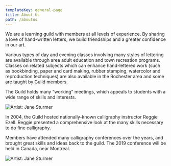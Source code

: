 ```yaml
---
templateKey: general-page
title: About Us
path: /aboutus
---
```

We are a learning guild with members at all levels of experience. By sharing a love of hand-written letters, we build friendships and a greater confidence in our art.

Various types of day and evening classes involving many styles of lettering are available through area adult education and town recreation programs. Classes on related subjects which can enhance hand-lettered work (such as bookbinding, paper and card making, rubber stamping, watercolor and reproduction techniques) are also available in the Rochester area and some are taught by Guild members.

The Guild holds many “working” meetings, which appeals to students with a wide range of skills and interests.

![Artist: Jane Sturmer](/img/janes_angels.jpg)

In 2004, the Guild hosted nationally-known calligraphy instructor Reggie Ezell. Reggie presented a comprehensive look at the many skills necessary to do fine calligraphy.

Members have attended many calligraphy conferences over the years, and brought great skills and ideas back to the guild.  The 2019 conference will be held in Canada, near Montreal.



![Artist: Jane Sturmer](/img/janes_speechofangels.jpg)
